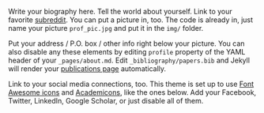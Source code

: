 Write your biography here. Tell the world about yourself. 
Link to your favorite [subreddit](http://reddit.com). You can put a picture in, too.
The code is already in, just name your picture `prof_pic.jpg` and put it in the `img/` folder.

Put your address / P.O. box / other info right below your picture. 
You can also disable any these elements by editing `profile` property of 
the YAML header of your `_pages/about.md`. Edit `_bibliography/papers.bib` and Jekyll 
will render your [publications page](/al-folio/publications/) automatically.

Link to your social media connections, too. This theme is set
up to use [Font Awesome icons](https://fontawesome.com/) and [Academicons](https://jpswalsh.github.io/academicons/), like the ones below.
Add your Facebook, Twitter, LinkedIn, Google Scholar, or just disable all of them.

